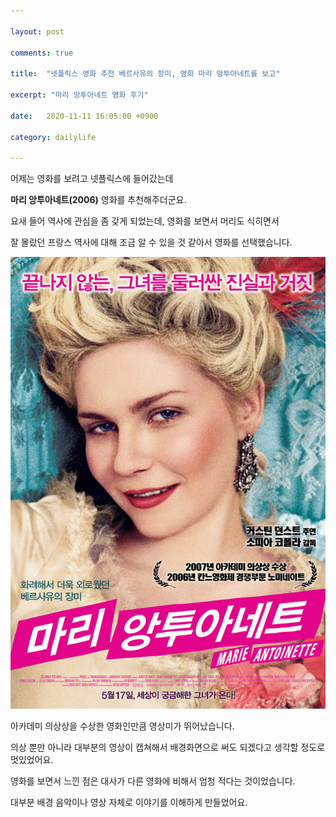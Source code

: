 ```yaml
---

layout: post

comments: true

title:  "넷플릭스 영화 추천 베르사유의 장미, 영화 마리 앙투아네트를 보고"

excerpt: "마리 앙투아네트 영화 후기"

date:   2020-11-11 16:05:00 +0900

category: dailylife

---
```




어제는 영화를 보려고 넷플릭스에 들어갔는데

**마리 앙투아네트(2006)** 영화를 추천해주더군요.



요새 들어 역사에 관심을 좀 갖게 되었는데, 영화를 보면서 머리도 식히면서 

잘 몰랐던 프랑스 역사에 대해 조금 알 수 있을 것 같아서 영화를 선택했습니다.



![img](/uploads/daily/movie_img1.jpg)



아카데미 의상상을 수상한 영화인만큼 영상미가 뛰어났습니다.

의상 뿐만 아니라 대부분의 영상이 캡쳐해서 배경화면으로 써도 되겠다고 생각할 정도로 멋있었어요.



영화를 보면서 느낀 점은 대사가 다른 영화에 비해서 엄청 적다는 것이었습니다. 

대부분 배경 음악이나 영상 자체로 이야기를 이해하게 만들었어요. 



